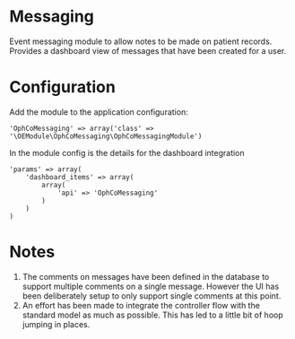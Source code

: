 Messaging
=========

Event messaging module to allow notes to be made on patient records. Provides a dashboard view of messages that have been created for a user.

Configuration
=============

Add the module to the application configuration:

    'OphCoMessaging' => array('class' => '\OEModule\OphCoMessaging\OphCoMessagingModule')


In the module config is the details for the dashboard integration


    'params' => array(
        'dashboard_items' => array(
            array(
                'api' => 'OphCoMessaging'
            )
        )
    )

Notes
=====

1. The comments on messages have been defined in the database to support multiple comments on a single message. However the UI has been deliberately setup to only support single comments at this point.
1. An effort has been made to integrate the controller flow with the standard model as much as possible. This has led to a little bit of hoop jumping in places.

